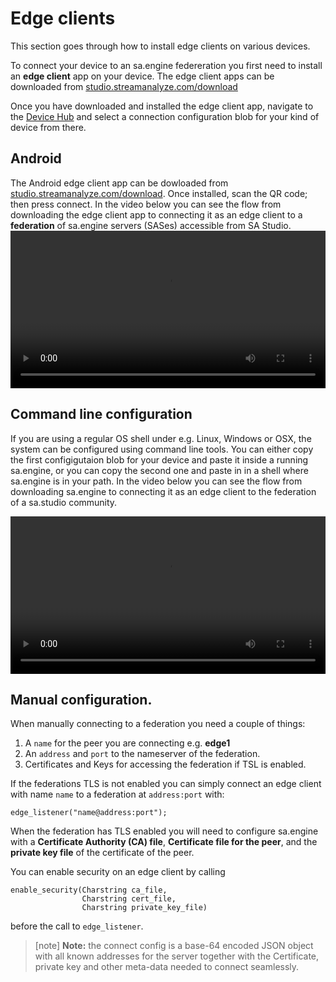 # Edge clients

This section goes through how to install edge clients on various
devices.   

To connect your device to an sa.engine federeration you first need to
install an **edge client** app on your device.  The edge client apps
can be downloaded from
[studio.streamanalyze.com/download](https://studio.streamanalyze.com/download)

Once you have downloaded and installed the edge client app, navigate
to the [Device Hub](/device_hub/) and select a connection
configuration blob for your kind of device from there.


## Android

The Android edge client app can be dowloaded from
[studio.streamanalyze.com/download](https://studio.streamanalyze.com/download).
Once installed, scan the QR code; then press connect. In the video
below you can see the flow from downloading the edge client app to
connecting it as an edge client to a **federation** of sa.engine
servers (SASes) accessible from SA Studio. <video style="width: 100%"
controls> <source
src="https://s3-eu-west-1.amazonaws.com/dl.streamanalyze.com/gifs/connect_android.webm"
type="video/webm"> Your browser does not support the video tag.
</video>


## Command line configuration

If you are using a regular OS shell under e.g. Linux, Windows or OSX,
the system can be configured using command line tools. You can either
copy the first configigutaion blob for your device and paste it inside
a running sa.engine, or you can copy the second one and paste in in a
shell where sa.engine is in your path.  In the video below you can see
the flow from downloading sa.engine to connecting it as an edge client
to the federation of a sa.studio community.

<video style="width: 100%"  controls>
<source src="https://s3-eu-west-1.amazonaws.com/dl.streamanalyze.com/gifs/connect_terminal_edge.webm" type="video/webm">
Your browser does not support the video tag.
</video>

## Manual configuration.

When manually connecting to a federation you need a couple of things:

1. A `name` for the peer you are connecting e.g. **edge1**
2. An `address` and `port` to the nameserver of the federation.
3. Certificates and Keys for accessing the federation if TSL is enabled.

If the federations TLS is not enabled you can simply connect an edge
client with name `name` to a federation at `address:port` with:

```
edge_listener("name@address:port");
```

When the federation has TLS enabled you will need to configure sa.engine
with a **Certificate Authority (CA) file**, **Certificate file for the peer**, 
and the **private key file** of the certificate of the peer.

You can enable security on an edge client by calling
```
enable_security(Charstring ca_file, 
                Charstring cert_file,
                Charstring private_key_file)
```
before the call to `edge_listener`.

> [note]  **Note:** the connect config is a base-64 encoded JSON object with all known addresses for the server together with the Certificate, private key and other 
meta-data needed to connect seamlessly. 
